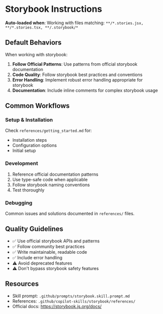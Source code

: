 # Storybook Instructions

**Auto-loaded when**: Working with files matching: `**/*.stories.jsx, **/*.stories.tsx, **/.storybook/*`

## Default Behaviors

When working with storybook:

1. **Follow Official Patterns**: Use patterns from official storybook documentation
2. **Code Quality**: Follow storybook best practices and conventions
3. **Error Handling**: Implement robust error handling appropriate for storybook
4. **Documentation**: Include inline comments for complex storybook usage

## Common Workflows

### Setup & Installation

Check `references/getting_started.md` for:
- Installation steps
- Configuration options
- Initial setup

### Development

1. Reference official documentation patterns
2. Use type-safe code when applicable
3. Follow storybook naming conventions
4. Test thoroughly

### Debugging

Common issues and solutions documented in `references/` files.

## Quality Guidelines

- ✅ Use official storybook APIs and patterns
- ✅ Follow community best practices
- ✅ Write maintainable, readable code
- ✅ Include error handling
- ⚠️ Avoid deprecated features
- ⚠️ Don't bypass storybook safety features

## Resources

- Skill prompt: `.github/prompts/storybook.skill.prompt.md`
- References: `.github/copilot-skills/storybook/references/`
- Official docs: https://storybook.js.org/docs/
